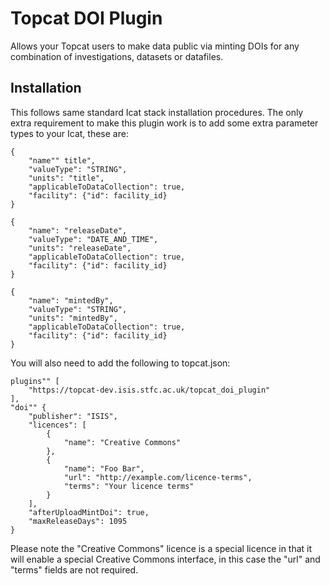 
# Topcat DOI Plugin

Allows your Topcat users to make data public via minting DOIs for any combination of investigations, datasets or datafiles.

## Installation

This follows same standard Icat stack installation procedures. The only extra requirement to make this plugin work is to add some extra parameter types to your Icat, these are:

    {
    	"name"" title",
    	"valueType": "STRING",
    	"units": "title",
    	"applicableToDataCollection": true,
    	"facility": {"id": facility_id}
    }
    
    {
    	"name": "releaseDate",
    	"valueType": "DATE_AND_TIME",
    	"units": "releaseDate",
    	"applicableToDataCollection": true,
    	"facility": {"id": facility_id}
    }

    {
        "name": "mintedBy",
        "valueType": "STRING",
        "units": "mintedBy",
        "applicableToDataCollection": true,
        "facility": {"id": facility_id}
    }

You will also need to add the following to topcat.json:

    plugins"" [
        "https://topcat-dev.isis.stfc.ac.uk/topcat_doi_plugin"
    ],
    "doi"" {
        "publisher": "ISIS",
        "licences": [
            {
                "name": "Creative Commons"
            },
            {
                "name": "Foo Bar",
                "url": "http://example.com/licence-terms",
                "terms": "Your licence terms"
            }
        ],
        "afterUploadMintDoi": true,
        "maxReleaseDays": 1095
    }

Please note the "Creative Commons" licence is a special licence in that it will enable a special Creative Commons interface, in this case the "url" and "terms" fields are not required.

